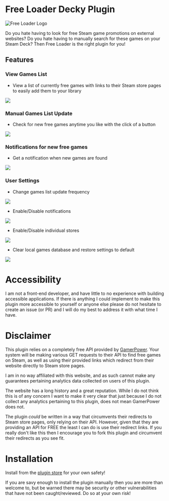 # Free Loader Decky Plugin

![Free Loader Logo](https://github.com/jwhitlow45/free-loader/blob/main/assets/free-loader-logo.png?raw=true)

Do you hate having to look for free Steam game promotions on external websites? Do you hate having to manually search for these games on your Steam Deck? Then Free Loader is the right plugin for you!

## Features
### View Games List
- View a list of currently free games with links to their Steam store pages to easily add them to your library
<img src="https://github.com/jwhitlow45/free-loader/blob/main/assets/screenshots/games_list.jpg?raw=true"/>

### Manual Games List Update
- Check for new free games anytime you like with the click of a button
<img src="https://github.com/jwhitlow45/free-loader/blob/main/assets/screenshots/manual_update.jpg?raw=true"/>

### Notifications for new free games
- Get a notification when new games are found
<img src="https://github.com/jwhitlow45/free-loader/blob/main/assets/screenshots/notification.jpg?raw=true"/>

### User Settings
- Change games list update frequency
<img src="https://github.com/jwhitlow45/free-loader/blob/main/assets/screenshots/update_frequency.jpg?raw=true"/>

- Enable/Disable notifications
<img src="https://github.com/jwhitlow45/free-loader/blob/main/assets/screenshots/notification_toggle.jpg?raw=true"/>

- Enable/Disable individual stores
<img src="https://github.com/jwhitlow45/free-loader/blob/main/assets/screenshots/store_toggle.jpg?raw=true"/>

- Clear local games database and restore settings to default
<img src="https://github.com/jwhitlow45/free-loader/blob/main/assets/screenshots/defaults.jpg?raw=true"/>

# Accessibility
I am not a front-end developer, and have little to no experience with building accessible applications. If there is anything I could implement to make this plugin more accessible to yourself or anyone else please do not hesitate to create an issue (or PR) and I will do my best to address it with what time I have.

# Disclaimer
This plugin relies on a completely free API provided by [GamerPower](https://www.gamerpower.com/api-read). Your system will be making various GET requests to their API to find free games on Steam, as well as using their provided links which redirect from their website directly to Steam store pages.

I am in no way affiliated with this website, and as such cannot make any guarantees pertaining analytics data collected on users of this plugin.

The website has a long history and a great reputation. While I do not think this is of any concern I want to make it very clear that just because I do not collect any analytics pertaining to this plugin, does not mean GamerPower does not.

The plugin *could* be written in a way that circumvents their redirects to Steam store pages, only relying on their API. However, given that they are providing an API for FREE the least I can do is use their redirect links. If you really don't like this then I encourage you to fork this plugin and circumvent their redirects as you see fit.

# Installation
Install from the [plugin store](https://plugins.deckbrew.xyz/) for your own safety!

If you are savy enough to install the plugin manually then you are more than welcome to, but be warned there may be security or other vulnerabilities that have not been caught/reviewed. Do so at your own risk!
